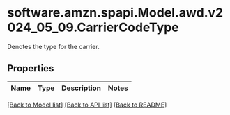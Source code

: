 # software.amzn.spapi.Model.awd.v2024_05_09.CarrierCodeType
Denotes the type for the carrier.

## Properties

Name | Type | Description | Notes
------------ | ------------- | ------------- | -------------

[[Back to Model list]](../README.md#documentation-for-models) [[Back to API list]](../README.md#documentation-for-api-endpoints) [[Back to README]](../README.md)

